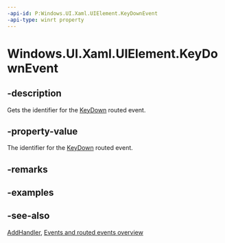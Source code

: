 ```yaml
---
-api-id: P:Windows.UI.Xaml.UIElement.KeyDownEvent
-api-type: winrt property
---
```


<!-- Property syntax
public Windows.UI.Xaml.RoutedEvent KeyDownEvent { get; }
-->

# Windows.UI.Xaml.UIElement.KeyDownEvent

## -description
Gets the identifier for the [KeyDown](uielement_keydown.md) routed event.



## -property-value
The identifier for the [KeyDown](uielement_keydown.md) routed event.

## -remarks

## -examples

## -see-also
[AddHandler](uielement_addhandler_2121467075.md), [Events and routed events overview](/windows/uwp/xaml-platform/events-and-routed-events-overview)
